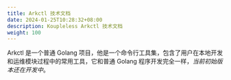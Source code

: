 ```yaml
---
title: Arkctl 技术文档
date: 2024-01-25T10:28:32+08:00
description: Koupleless Arkctl 技术文档
weight: 100
---
```


Arkctl 是一个普通 Golang 项目，他是一个命令行工具集，包含了用户在本地开发和运维模块过程中的常用工具，它和普通 Golang 程序开发完全一样，_当前初始版本还在开发中_。

<br/>
